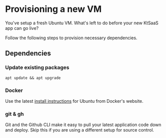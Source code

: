 # Provisioning a new VM

You've setup a fresh Ubuntu VM. What's left to do before your new KtSaaS app can go live?

Follow the following steps to provision necessary dependencies.

## Dependencies


### Update existing packages

```
apt update && apt upgrade
```

### Docker

Use the latest [install instructions](https://docs.docker.com/engine/install/ubuntu/) for Ubuntu from Docker's website.

### git & gh

Git and the Github CLI make it easy to pull your latest application code down and deploy. Skip this if you are using a different setup for source control.


